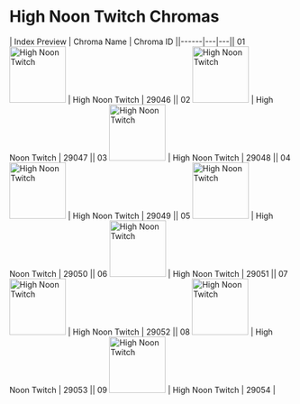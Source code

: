 # High Noon Twitch Chromas

| Index  Preview | Chroma Name | Chroma ID ||------|---|---|| 01  <img src='https://raw.communitydragon.org/latest/plugins/rcp-be-lol-game-data/global/default/v1/champion-chroma-images/29/29046.png' alt='High Noon Twitch' width='100'> | High Noon Twitch | 29046 || 02  <img src='https://raw.communitydragon.org/latest/plugins/rcp-be-lol-game-data/global/default/v1/champion-chroma-images/29/29047.png' alt='High Noon Twitch' width='100'> | High Noon Twitch | 29047 || 03  <img src='https://raw.communitydragon.org/latest/plugins/rcp-be-lol-game-data/global/default/v1/champion-chroma-images/29/29048.png' alt='High Noon Twitch' width='100'> | High Noon Twitch | 29048 || 04  <img src='https://raw.communitydragon.org/latest/plugins/rcp-be-lol-game-data/global/default/v1/champion-chroma-images/29/29049.png' alt='High Noon Twitch' width='100'> | High Noon Twitch | 29049 || 05  <img src='https://raw.communitydragon.org/latest/plugins/rcp-be-lol-game-data/global/default/v1/champion-chroma-images/29/29050.png' alt='High Noon Twitch' width='100'> | High Noon Twitch | 29050 || 06  <img src='https://raw.communitydragon.org/latest/plugins/rcp-be-lol-game-data/global/default/v1/champion-chroma-images/29/29051.png' alt='High Noon Twitch' width='100'> | High Noon Twitch | 29051 || 07  <img src='https://raw.communitydragon.org/latest/plugins/rcp-be-lol-game-data/global/default/v1/champion-chroma-images/29/29052.png' alt='High Noon Twitch' width='100'> | High Noon Twitch | 29052 || 08  <img src='https://raw.communitydragon.org/latest/plugins/rcp-be-lol-game-data/global/default/v1/champion-chroma-images/29/29053.png' alt='High Noon Twitch' width='100'> | High Noon Twitch | 29053 || 09  <img src='https://raw.communitydragon.org/latest/plugins/rcp-be-lol-game-data/global/default/v1/champion-chroma-images/29/29054.png' alt='High Noon Twitch' width='100'> | High Noon Twitch | 29054 |